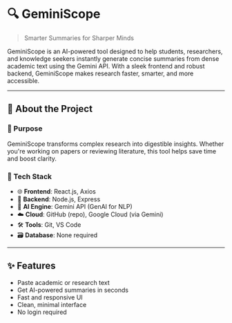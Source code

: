 # 🔍 GeminiScope

> Smarter Summaries for Sharper Minds

GeminiScope is an AI-powered tool designed to help students, researchers, and knowledge seekers instantly generate concise summaries from dense academic text using the Gemini API. With a sleek frontend and robust backend, GeminiScope makes research faster, smarter, and more accessible.

---

## 🧠 About the Project

### 📌 Purpose
GeminiScope transforms complex research into digestible insights. Whether you're working on papers or reviewing literature, this tool helps save time and boost clarity.

### 🧱 Tech Stack
- 🌐 **Frontend**: React.js, Axios  
- 🔧 **Backend**: Node.js, Express  
- 🤖 **AI Engine**: Gemini API (GenAI for NLP)  
- ☁️ **Cloud**: GitHub (repo), Google Cloud (via Gemini)  
- 🛠️ **Tools**: Git, VS Code  
- 🗃️ **Database**: None required

---

## ✨ Features

- Paste academic or research text  
- Get AI-powered summaries in seconds  
- Fast and responsive UI  
- Clean, minimal interface  
- No login required

